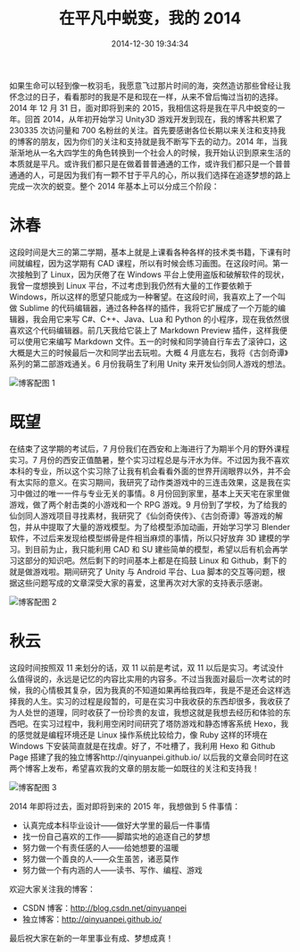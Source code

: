 ﻿---
slug: 124807650
abbrlink: 124807650
categories:
- 生活感悟
date: 2014-12-30 19:34:34
description: 在实习过程中，我利用空闲时间研究了塔防游戏和静态博客系统 Hexo，我的感觉就是编程环境还是 Linux 操作系统比较给力，像 Ruby 这样的环境在 Windows 下安装简直就是在找虐;在实习期间，我研究了动作类游戏中的三连击效果，这是我在实习中做过的唯一一件与专业无关的事情;9 月份到了学校，为了给我的仙剑同人游戏项目寻找素材，我研究了《仙剑奇侠传》、《古剑奇谭》等游戏的解包，并从中提取了大量的游戏模型
tags:
- 感悟
- 平凡
- 2014
title: 在平凡中蜕变，我的 2014
---

如果生命可以轻到像一枚羽毛，我愿意飞过那片时间的海，突然造访那些曾经让我怀念过的日子，看看那时的我是不是和现在一样，从来不曾后悔过当初的选择。2014 年 12 月 31 日，面对即将到来的 2015，我相信这将是我在平凡中蜕变的一年。回首 2014，从年初开始学习 Unity3D 游戏开发到现在，我的博客共积累了 230335 次访问量和 700 名粉丝的关注。首先要感谢各位长期以来关注和支持我的博客的朋友，因为你们的关注和支持就是我不断写下去的动力。2014 年，当我渐渐地从一名大四学生的角色转换到一个社会人的时候，我开始认识到原来生活的本质就是平凡。或许我们都只是在做着普普通通的工作，或许我们都只是一个普普通通的人，可是因为我们有一颗不甘于平凡的心，所以我们选择在追逐梦想的路上完成一次次的蜕变。整个 2014 年基本上可以分成三个阶段：

<!--more-->

# 沐春
这段时间是大三的第二学期，基本上就是上课看各种各样的技术类书籍，下课有时间就编程，因为这学期有 CAD 课程，所以有时候会练习画图。在这段时间。第一次接触到了 Linux，因为厌倦了在 Windows 平台上使用盗版和破解软件的现状，我曾一度想换到 Linux 平台，不过考虑到我仍然有大量的工作要依赖于 Windows，所以这样的愿望只能成为一种奢望。在这段时间，我喜欢上了一个叫做 Sublime 的代码编辑器，通过各种各样的插件，我将它扩展成了一个万能的编辑器，我会用它来写 C#、C++、Java、Lua 和 Python 的小程序，现在我依然很喜欢这个代码编辑器。前几天我给它装上了 Markdown Preview 插件，这样我便可以使用它来编写 Markdown 文件。五一的时候和同学骑自行车去了滚钟口，这大概是大三的时候最后一次和同学出去玩啦。大概 4 月底左右，我将《古剑奇谭》系列的第二部游戏通关。6 月份我萌生了利用 Unity 来开发仙剑同人游戏的想法。

![博客配图 1](https://img-blog.csdn.net/20141231183443265)

# 既望
在结束了这学期的考试后，7 月份我们在西安和上海进行了为期半个月的野外课程实习。7 月份的西安正值酷暑，整个实习过程总是与汗水为伴。不过因为我不喜欢本科的专业，所以这个实习除了让我有机会看看外面的世界开阔眼界以外，并不会有太实际的意义。在实习期间，我研究了动作类游戏中的三连击效果，这是我在实习中做过的唯一一件与专业无关的事情。8 月份回到家里，基本上天天宅在家里做游戏，做了两个射击类的小游戏和一个 RPG 游戏。9 月份到了学校，为了给我的仙剑同人游戏项目寻找素材，我研究了《仙剑奇侠传》、《古剑奇谭》等游戏的解包，并从中提取了大量的游戏模型。为了给模型添加动画，开始学习学习 Blender 软件，不过后来发现给模型绑骨是件相当麻烦的事情，所以只好放弃 3D 建模的学习。到目前为止，我只能利用 CAD 和 SU 建些简单的模型，希望以后有机会再学习这部分的知识吧。然后剩下的时间基本上都是在捣鼓 Linux 和 Github，剩下的就是做游戏啦。期间研究了 Unity 与 Android 平台、Lua 脚本的交互等问题，根据这些问题写成的文章深受大家的喜爱，这里再次对大家的支持表示感谢。

![博客配图 2](http://img.blog.csdn.net/20141231185457483)

# 秋云
这段时间按照双 11 来划分的话，双 11 以前是考试，双 11 以后是实习。考试没什么值得说的，永远是记忆的内容比实用的内容多。不过当我面对最后一次考试的时候，我的心情极其复杂，因为我真的不知道如果再给我四年，我是不是还会这样选择我的人生。实习的过程是段暂的，可是在实习中我收获的东西却很多，我收获了为人处世的道理，同时收获了一份珍贵的友谊，我想这就是我想去经历和体验的东西吧。在实习过程中，我利用空闲时间研究了塔防游戏和静态博客系统 Hexo，我的感觉就是编程环境还是 Linux 操作系统比较给力，像 Ruby 这样的环境在 Windows 下安装简直就是在找虐。好了，不吐槽了，我利用 Hexo 和 Github Page 搭建了我的独立博客http://qinyuanpei.github.io/
以后我的文章会同时在这两个博客上发布，希望喜欢我的文章的朋友能一如既往的关注和支持我！

![博客配图 3](http://img.blog.csdn.net/20141231193113811)

2014 年即将过去，面对即将到来的 2015 年，我想做到 5 件事情：
*  认真完成本科毕业设计——做好大学里的最后一件事情
*  找一份自己喜欢的工作——脚踏实地的追逐自己的梦想
*  努力做一个有责任感的人——给她想要的温暖
*  努力做一个善良的人——众生虽苦，诸恶莫作
*  努力做一个有内涵的人——读书、写作、编程、游戏

欢迎大家关注我的博客：
* CSDN 博客：http://blog.csdn.net/qinyuanpei
* 独立博客：http://qinyuanpei.github.io/

最后祝大家在新的一年里事业有成、梦想成真！